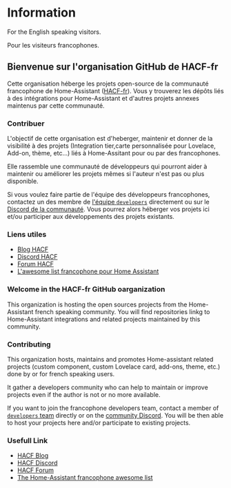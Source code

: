# Information

For the English speaking visitors.

Pour les visiteurs francophones.

## Bienvenue sur l'organisation GitHub de HACF-fr

Cette organisation héberge les projets open-source de la communauté francophone
de Home-Assistant ([HACF-fr](https://hacf.fr)).
Vous y trouverez les dépôts liés à des intégrations pour Home-Assistant et
d'autres projets annexes maintenus par cette communauté.

### Contribuer

L'objectif de cette organisation est d'heberger, maintenir et donner de la
visibilité à des projets (Integration tier,carte personnalisée pour Lovelace,
Add-on, thème, etc...) liés à Home-Assitant pour ou par des francophones.

Elle rassemble une communauté de développeurs qui pourront aider à maintenir ou
améliorer les projets mêmes si l'auteur n'est pas ou plus disponible.

Si vous voulez faire partie de l'équipe des développeurs francophones, contactez
un des membre de [l'équipe `developers`](https://github.com/orgs/hacf-fr/teams/developers/members)
directement ou sur le [Discord de la communauté](https://discord.gg/uybmhR).
Vous pourrez alors héberger vos projets ici et/ou participer aux développements
des projets existants.

### Liens utiles

- [Blog HACF](#hacf-home-assistant-communauté-francophone)
- [Discord HACF](https://discord.gg/uybmhR)
- [Forum HACF](https://forum.hacf.fr/)
- [L'awesome list francophone pour Home Assistant](https://github.com/hacf-fr/awesome-francophone-home-assistant)

### Welcome in the HACF-fr GitHub oarganization

This organization is hosting the open sources projects from the Home-Assistant
french speaking community.
You will find repositories linkg to Home-Assistant integrations and related
projects maintained by this community.

### Contributing

This organization hosts, maintains and promotes Home-assistant related projects
(custom component, custom Lovelace card, add-ons, theme, etc.) done by or for french
speaking users.

It gather a developers community who can help to maintain or improve projects
even if the author is not or no more available.

If you want to join the francophone developers team, contact a member of
[`developers` team](https://github.com/orgs/hacf-fr/teams/developers/members)
directly or on the [community Discord](https://discord.gg/uybmhR).
You will be then able to host your projects here and/or participate to existing
projects.

### Usefull Link

- [HACF Blog](#hacf-home-assistant-communauté-francophone)
- [HACF Discord](https://discord.gg/uybmhR)
- [HACF Forum](https://forum.hacf.fr/)
- [The Home-Assistant francophone awesome list](https://github.com/hacf-fr/awesome-francophone-home-assistant)

